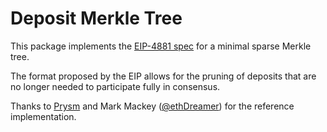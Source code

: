 # Deposit Merkle Tree

This package implements the [EIP-4881 spec](https://eips.ethereum.org/EIPS/eip-4881) for a minimal sparse Merkle tree.

The format proposed by the EIP allows for the pruning of deposits that are no longer needed to participate fully in consensus.

Thanks to [Prysm](https://github.com/prysmaticlabs/prysm/blob/develop/beacon-chain/cache/depositsnapshot/deposit_tree.go) and Mark Mackey ([@ethDreamer](https://github.com/ethDreamer)) for the reference implementation.
